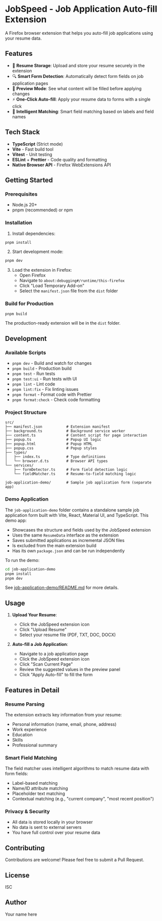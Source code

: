# JobSpeed - Job Application Auto-fill Extension

A Firefox browser extension that helps you auto-fill job applications using your resume data.

## Features

- 📄 **Resume Storage**: Upload and store your resume securely in the extension
- 🔍 **Smart Form Detection**: Automatically detect form fields on job application pages
- 👀 **Preview Mode**: See what content will be filled before applying changes
- ⚡ **One-Click Auto-fill**: Apply your resume data to forms with a single click
- 🎯 **Intelligent Matching**: Smart field matching based on labels and field names

## Tech Stack

- **TypeScript** (Strict mode)
- **Vite** - Fast build tool
- **Vitest** - Unit testing
- **ESLint** + **Prettier** - Code quality and formatting
- **Native Browser API** - Firefox WebExtensions API

## Getting Started

### Prerequisites

- Node.js 20+
- pnpm (recommended) or npm

### Installation

1. Install dependencies:

```bash
pnpm install
```

2. Start development mode:

```bash
pnpm dev
```

3. Load the extension in Firefox:
   - Open Firefox
   - Navigate to `about:debugging#/runtime/this-firefox`
   - Click "Load Temporary Add-on"
   - Select the `manifest.json` file from the `dist` folder

### Build for Production

```bash
pnpm build
```

The production-ready extension will be in the `dist` folder.

## Development

### Available Scripts

- `pnpm dev` - Build and watch for changes
- `pnpm build` - Production build
- `pnpm test` - Run tests
- `pnpm test:ui` - Run tests with UI
- `pnpm lint` - Lint code
- `pnpm lint:fix` - Fix linting issues
- `pnpm format` - Format code with Prettier
- `pnpm format:check` - Check code formatting

### Project Structure

```
src/
├── manifest.json           # Extension manifest
├── background.ts           # Background service worker
├── content.ts              # Content script for page interaction
├── popup.ts                # Popup UI logic
├── popup.html              # Popup HTML
├── popup.css               # Popup styles
├── types/
│   ├── index.ts            # Type definitions
│   └── browser.d.ts        # Browser API types
└── services/
    ├── formDetector.ts     # Form field detection logic
    └── fieldMatcher.ts     # Resume-to-field matching logic

job-application-demo/       # Sample job application form (separate app)
```

### Demo Application

The `job-application-demo` folder contains a standalone sample job application form built with Vite, React, Material UI, and TypeScript. This demo app:

- Showcases the structure and fields used by the JobSpeed extension
- Uses the same `ResumeData` interface as the extension
- Saves submitted applications as incremental JSON files
- Is excluded from the main extension build
- Has its own `package.json` and can be run independently

To run the demo:

```bash
cd job-application-demo
pnpm install
pnpm dev
```

See [job-application-demo/README.md](job-application-demo/README.md) for more details.

## Usage

1. **Upload Your Resume**:
   - Click the JobSpeed extension icon
   - Click "Upload Resume"
   - Select your resume file (PDF, TXT, DOC, DOCX)

2. **Auto-fill a Job Application**:
   - Navigate to a job application page
   - Click the JobSpeed extension icon
   - Click "Scan Current Page"
   - Review the suggested values in the preview panel
   - Click "Apply Auto-fill" to fill the form

## Features in Detail

### Resume Parsing

The extension extracts key information from your resume:
- Personal information (name, email, phone, address)
- Work experience
- Education
- Skills
- Professional summary

### Smart Field Matching

The field matcher uses intelligent algorithms to match resume data with form fields:
- Label-based matching
- Name/ID attribute matching
- Placeholder text matching
- Contextual matching (e.g., "current company", "most recent position")

### Privacy & Security

- All data is stored locally in your browser
- No data is sent to external servers
- You have full control over your resume data

## Contributing

Contributions are welcome! Please feel free to submit a Pull Request.

## License

ISC

## Author

Your name here
